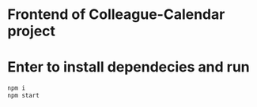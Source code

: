 # Frontend of Colleague-Calendar project

# Enter to install dependecies and run
```sh
npm i
npm start
```